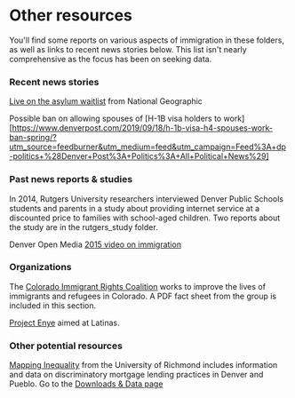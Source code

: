 # Other resources

You'll find some reports on various aspects of immigration in these folders, as well as links to recent news stories below. This list isn't nearly comprehensive as the focus has been on seeking data.

### Recent news stories

[Live on the asylum waitlist](https://www.nationalgeographic.com/culture/2019/09/life-united-states-asylum-waitlist-long-dangerous/) from National Geographic



Possible ban on allowing spouses of [H-1B visa holders to work][https://www.denverpost.com/2019/09/18/h-1b-visa-h4-spouses-work-ban-spring/?utm_source=feedburner&utm_medium=feed&utm_campaign=Feed%3A+dp-politics+%28Denver+Post%3A+Politics%3A+All+Political+News%29]

### Past news reports & studies

In 2014, Rutgers University researchers interviewed Denver Public Schools students and parents in a study about providing internet service at a discounted price to families with school-aged children. Two reports about the study are in the rutgers_study folder.

Denver Open Media [2015 video on immigration](https://www.denveropenmedia.org/shows/opening-inclusiveness-immigration)

### Organizations

The [Colorado Immigrant Rights Coalition](http://coloradoimmigrant.org/) works to improve the lives of immigrants and refugees in Colorado. A PDF fact sheet from the group is included in this section.

[Project Enye](https://projectenye.com/) aimed at Latinas.

### Other potential resources

[Mapping Inequality](https://dsl.richmond.edu/panorama/redlining/#loc=4/39.612/-101.237) from the University of Richmond includes information and data on discriminatory mortgage lending practices in Denver and Pueblo. Go to the [Downloads & Data page](https://dsl.richmond.edu/panorama/redlining/#loc=5/41.245/-105.469&text=downloads)

